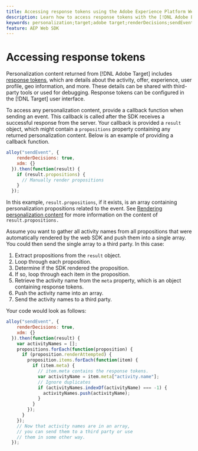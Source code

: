 ```yaml
---
title: Accessing response tokens using the Adobe Experience Platform Web SDK
description: Learn how to access response tokens with the [!DNL Adobe Experience Platform Web SDK].
keywords: personalization;target;adobe target;renderDecisions;sendEvent;decisionScopes;result.decisions,response tokens;
feature: AEP Web SDK
---
```

# Accessing response tokens

Personalization content returned from [!DNL Adobe Target] includes [response tokens](https://experienceleague.adobe.com/docs/target/using/administer/response-tokens.html), which are details about the activity, offer, experience, user profile, geo information, and more. These details can be shared with third-party tools or used for debugging. Response tokens can be configured in the [!DNL Target] user interface.

To access any personalization content, provide a callback function when sending an event. This callback is called after the SDK receives a successful response from the server. Your callback is provided a `result` object, which might contain a `propositions` property containing any returned personalization content. Below is an example of providing a callback function.

```javascript
alloy("sendEvent", {
    renderDecisions: true,
    xdm: {}
  }).then(function(result) {
    if (result.propositions) {
      // Manually render propositions
    }
  });
```

In this example, `result.propositions`, if it exists, is an array containing personalization propositions related to the event. See [Rendering personalization content](../rendering-personalization-content.md) for more information on the content of `result.propositions.`

Assume you want to gather all activity names from all propositions that were automatically rendered by the web SDK and push them into a single array. You could then send the single array to a third party. In this case:

1. Extract propositions from the `result` object.
1. Loop through each proposition.
1. Determine if the SDK rendered the proposition.
1. If so, loop through each item in the proposition.
1. Retrieve the activity name from the `meta` property, which is an object containing response tokens.
1. Push the activity name into an array.
1. Send the activity names to a third party.

Your code would look as follows:

```javascript
alloy("sendEvent", {
    renderDecisions: true,
    xdm: {}
  }).then(function(result) {
    var activityNames = [];
    propositions.forEach(function(proposition) {
      if (proposition.renderAttempted) {
        proposition.items.forEach(function(item) {
          if (item.meta) {
            // item.meta contains the response tokens.
            var activityName = item.meta["activity.name"];
            // Ignore duplicates
            if (activityNames.indexOf(activityName) === -1) {
              activityNames.push(activityName);
            }
          }
        });
      }
    });
    // Now that activity names are in an array,
    // you can send them to a third party or use
    // them in some other way.
  });
```
